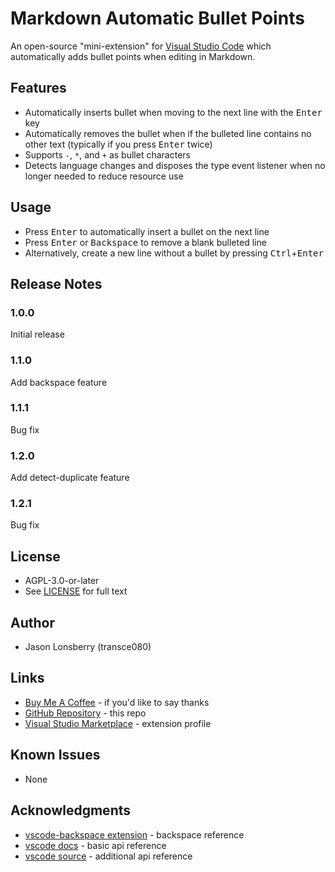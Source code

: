 # Markdown Automatic Bullet Points

An open-source "mini-extension" for [Visual Studio Code][Visual Studio Code]
which automatically adds bullet points when editing in Markdown.

## Features

- Automatically inserts bullet when moving to the next line with the <kbd>Enter</kbd> key
- Automatically removes the bullet when if the bulleted line contains no other text (typically if you press <kbd>Enter</kbd> twice)
- Supports `-`, `*`, and `+` as bullet characters
- Detects language changes and disposes the type event listener when no longer needed to reduce resource use

## Usage

- Press <kbd>Enter</kbd> to automatically insert a bullet on the next line
- Press <kbd>Enter</kbd> or <kbd>Backspace</kbd> to remove a blank bulleted line
- Alternatively, create a new line without a bullet by pressing <kbd>Ctrl</kbd>+<kbd>Enter</kbd>

## Release Notes

### 1.0.0

Initial release

### 1.1.0

Add backspace feature

### 1.1.1

Bug fix

### 1.2.0

Add detect-duplicate feature

### 1.2.1

Bug fix

## License

- AGPL-3.0-or-later
- See [LICENSE](./LICENSE) for full text

## Author

- Jason Lonsberry (transce080)

## Links

- [Buy Me A Coffee](https://buymeacoffee.com/transce) - if you'd like to say thanks
- [GitHub Repository](https://github.com/transce080/vscode-markdown-auto-bullets/) - this repo
- [Visual Studio Marketplace](https://marketplace.visualstudio.com/items?itemName=jason-lonsberry.markdown-auto-bullets) - extension profile

[Visual Studio Code]: https://code.visualstudio.com/ "code.visualstudio.com"

## Known Issues

- None

## Acknowledgments

- [vscode-backspace extension](https://github.com/microsoft/vscode-backspace/tree/3c2054df2a7d8af7214ca601014520a17d458fa1) - backspace reference
- [vscode docs](https://code.visualstudio.com/api/references/vscode-api) - basic api reference
- [vscode source](https://github.com/microsoft/vscode) - additional api reference
